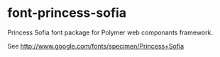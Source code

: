 font-princess-sofia
===================

Princess Sofia font package for Polymer web componants framework.

See http://www.google.com/fonts/specimen/Princess+Sofia

